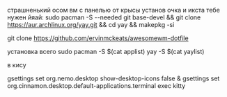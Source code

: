 страшненький осом вм с панелью от крысы
установ очка и икста тебе нужен йяай:
sudo pacman -S --needed git base-devel && git clone https://aur.archlinux.org/yay.git && cd yay && makepkg -si


git clone https://github.com/ervinmckeats/awesomewm-dotfile


установка всего
sudo pacman -S $(cat applist)
yay -S $(cat yaylist)



в кису


gsettings set org.nemo.desktop show-desktop-icons false &
gsettings set org.cinnamon.desktop.default-applications.terminal exec kitty
